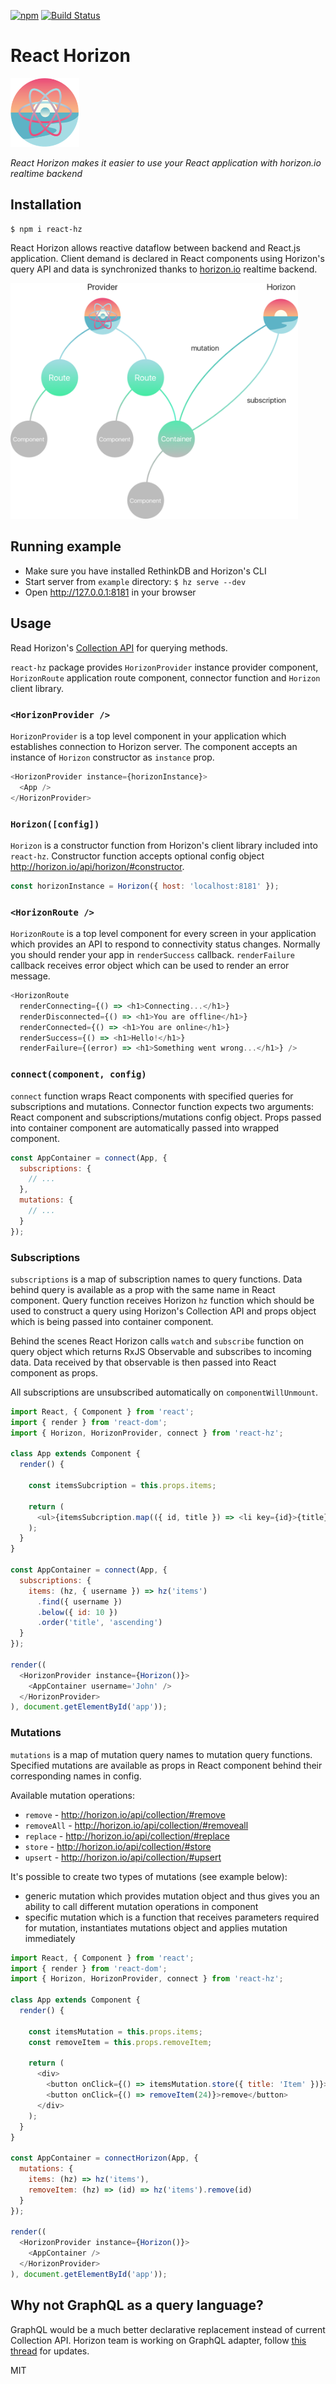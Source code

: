[![npm](https://img.shields.io/npm/v/react-hz.svg?style=flat-square)](https://www.npmjs.com/package/react-hz)
[![Build Status](https://img.shields.io/travis/roman01la/react-horizon/master.svg?style=flat-square)](https://travis-ci.org/roman01la/react-horizon)

# React Horizon

<img src="logo.png" width="110" height="110" alt="logo" />

*React Horizon makes it easier to use your React application with horizon.io realtime backend*

## Installation
```
$ npm i react-hz
```

React Horizon allows reactive dataflow between backend and React.js application. Client demand is declared in React components using Horizon's query API and data is synchronized thanks to [horizon.io](http://horizon.io/) realtime backend.

<img src="schema.png" width="460" alt="Dataflow schema" />

## Running example
- Make sure you have installed RethinkDB and Horizon's CLI
- Start server from `example` directory: `$ hz serve --dev`
- Open http://127.0.0.1:8181 in your browser

## Usage

Read Horizon's [Collection API](http://horizon.io/api/collection/) for querying methods.

`react-hz` package provides `HorizonProvider` instance provider component, `HorizonRoute` application route component, connector function and `Horizon` client library.

### `<HorizonProvider />`
`HorizonProvider` is a top level component in your application which establishes connection to Horizon server. The component accepts an instance of `Horizon` constructor as `instance` prop.
```js
<HorizonProvider instance={horizonInstance}>
  <App />
</HorizonProvider>
```

### `Horizon([config])`
`Horizon` is a constructor function from Horizon's client library included into `react-hz`. Constructor function accepts optional config object http://horizon.io/api/horizon/#constructor.
```js
const horizonInstance = Horizon({ host: 'localhost:8181' });
```

### `<HorizonRoute />`
`HorizonRoute` is a top level component for every screen in your application which provides an API to respond to connectivity status changes.
Normally you should render your app in `renderSuccess` callback. `renderFailure` callback receives error object which can be used to render an error message.
```js
<HorizonRoute
  renderConnecting={() => <h1>Connecting...</h1>}
  renderDisconnected={() => <h1>You are offline</h1>}
  renderConnected={() => <h1>You are online</h1>}
  renderSuccess={() => <h1>Hello!</h1>}
  renderFailure={(error) => <h1>Something went wrong...</h1>} />
```

### `connect(component, config)`
`connect` function wraps React components with specified queries for subscriptions and mutations. Connector function expects two arguments: React component and subscriptions/mutations config object. Props passed into container component are automatically passed into wrapped component.
```js
const AppContainer = connect(App, {
  subscriptions: {
    // ...
  },
  mutations: {
    // ...
  }
});
```

### Subscriptions

`subscriptions` is a map of subscription names to query functions. Data behind query is available as a prop with the same name in React component. Query function receives Horizon `hz` function which should be used to construct a query using Horizon's Collection API and props object which is being passed into container component.

Behind the scenes React Horizon calls `watch` and `subscribe` function on query object which returns RxJS Observable and subscribes to incoming data. Data received by that observable is then passed into React component as props.

All subscriptions are unsubscribed automatically on `componentWillUnmount`.

```js
import React, { Component } from 'react';
import { render } from 'react-dom';
import { Horizon, HorizonProvider, connect } from 'react-hz';

class App extends Component {
  render() {

    const itemsSubcription = this.props.items;

    return (
      <ul>{itemsSubcription.map(({ id, title }) => <li key={id}>{title}</li>)}</ul>
    );
  }
}

const AppContainer = connect(App, {
  subscriptions: {
    items: (hz, { username }) => hz('items')
      .find({ username })
      .below({ id: 10 })
      .order('title', 'ascending')
  }
});

render((
  <HorizonProvider instance={Horizon()}>
    <AppContainer username='John' />
  </HorizonProvider>
), document.getElementById('app'));
```

### Mutations

`mutations` is a map of mutation query names to mutation query functions. Specified mutations are available as props in React component behind their corresponding names in config.

Available mutation operations:
- `remove` - http://horizon.io/api/collection/#remove
- `removeAll` - http://horizon.io/api/collection/#removeall
- `replace` - http://horizon.io/api/collection/#replace
- `store` - http://horizon.io/api/collection/#store
- `upsert` - http://horizon.io/api/collection/#upsert

It's possible to create two types of mutations (see example below):
- generic mutation which provides mutation object and thus gives you an ability to call different mutation operations in component
- specific mutation which is a function that receives parameters required for mutation, instantiates mutations object and applies mutation immediately

```js
import React, { Component } from 'react';
import { render } from 'react-dom';
import { Horizon, HorizonProvider, connect } from 'react-hz';

class App extends Component {
  render() {

    const itemsMutation = this.props.items;
    const removeItem = this.props.removeItem;

    return (
      <div>
        <button onClick={() => itemsMutation.store({ title: 'Item' })}>add</button>
        <button onClick={() => removeItem(24)}>remove</button>
      </div>
    );
  }
}

const AppContainer = connectHorizon(App, {
  mutations: {
    items: (hz) => hz('items'),
    removeItem: (hz) => (id) => hz('items').remove(id)
  }
});

render((
  <HorizonProvider instance={Horizon()}>
    <AppContainer />
  </HorizonProvider>
), document.getElementById('app'));
```

## Why not GraphQL as a query language?
GraphQL would be a much better declarative replacement instead of current Collection API. Horizon team is working on GraphQL adapter, follow [this thread](https://github.com/rethinkdb/horizon/issues/125) for updates.

MIT
